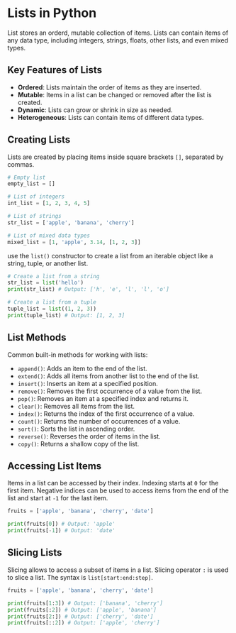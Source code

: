 # Lists in Python

List stores an orderd, mutable collection of items. Lists can contain items of any data type, including integers, strings, floats, other lists, and even mixed types. 

## Key Features of Lists

- **Ordered**: Lists maintain the order of items as they are inserted.
- **Mutable**: Items in a list can be changed or removed after the list is created.
- **Dynamic**: Lists can grow or shrink in size as needed.
- **Heterogeneous**: Lists can contain items of different data types.

## Creating Lists

Lists are created by placing items inside square brackets `[]`, separated by commas. 

```python
# Empty list
empty_list = []

# List of integers
int_list = [1, 2, 3, 4, 5]

# List of strings
str_list = ['apple', 'banana', 'cherry']

# List of mixed data types
mixed_list = [1, 'apple', 3.14, [1, 2, 3]]
```

use the `list()` constructor to create a list from an iterable object like a string, tuple, or another list.

```python
# Create a list from a string
str_list = list('hello')
print(str_list) # Output: ['h', 'e', 'l', 'l', 'o']

# Create a list from a tuple
tuple_list = list((1, 2, 3))
print(tuple_list) # Output: [1, 2, 3]
```

## List Methods

Common built-in methods for working with lists:

- `append()`: Adds an item to the end of the list.
- `extend()`: Adds all items from another list to the end of the list.
- `insert()`: Inserts an item at a specified position.
- `remove()`: Removes the first occurrence of a value from the list.
- `pop()`: Removes an item at a specified index and returns it.
- `clear()`: Removes all items from the list.
- `index()`: Returns the index of the first occurrence of a value.
- `count()`: Returns the number of occurrences of a value.
- `sort()`: Sorts the list in ascending order.
- `reverse()`: Reverses the order of items in the list.
- `copy()`: Returns a shallow copy of the list.


## Accessing List Items

Items in a list can be accessed by their index. Indexing starts at `0` for the first item. Negative indices can be used to access items from the end of the list and start at `-1` for the last item.

```python
fruits = ['apple', 'banana', 'cherry', 'date']

print(fruits[0]) # Output: 'apple'
print(fruits[-1]) # Output: 'date'
```

## Slicing Lists

Slicing allows to access a subset of items in a list. Slicing operator `:` is used to slice a list. The syntax is `list[start:end:step]`.

```python
fruits = ['apple', 'banana', 'cherry', 'date']

print(fruits[1:3]) # Output: ['banana', 'cherry']
print(fruits[:2]) # Output: ['apple', 'banana']
print(fruits[2:]) # Output: ['cherry', 'date']
print(fruits[::2]) # Output: ['apple', 'cherry']
```
